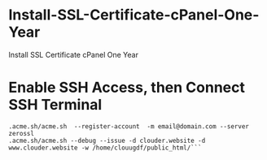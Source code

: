 # Install-SSL-Certificate-cPanel-One-Year
Install SSL Certificate cPanel One Year

# Enable SSH Access, then Connect SSH Terminal

```curl https://get.acme.sh | sh
.acme.sh/acme.sh  --register-account  -m email@domain.com --server zerossl
.acme.sh/acme.sh --debug --issue -d clouder.website -d www.clouder.website -w /home/clouugdf/public_html/```
